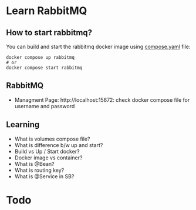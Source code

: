# Learn RabbitMQ

## How to start rabbitmq?

You can build and start the rabbitmq docker image using [compose.yaml](./compose.yaml) file:

```shell
docker compose up rabbitmq
# or
docker compose start rabbitmq
```

## RabbitMQ

- Managment Page: http://localhost:15672: check docker compose file for username and password

## Learning

- What is volumes compose file?
- What is difference b/w up and start?
- Build vs Up / Start docker?
- Docker image vs container?
- What is @Bean?
- What is routing key?
- What is @Service in SB?

# Todo

